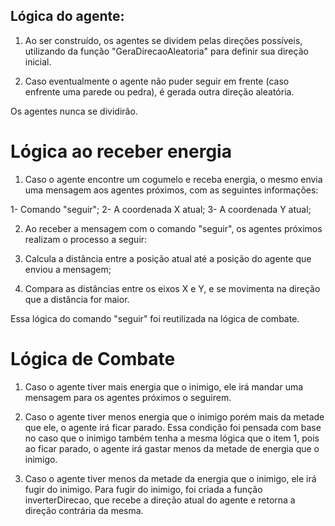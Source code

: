 ## Lógica do agente:

1. Ao ser construído, os agentes se dividem pelas direções possíveis, utilizando da função "GeraDirecaoAleatoria" para definir sua direção inicial.

2. Caso eventualmente o agente não puder seguir em frente (caso enfrente uma parede ou pedra), é gerada outra direção aleatória.

Os agentes nunca se dividirão.

# Lógica ao receber energia

1. Caso o agente encontre um cogumelo e receba energia, o mesmo envia uma mensagem aos agentes próximos, com as seguintes informações:

1- Comando "seguir";
2- A coordenada X atual;
3- A coordenada Y atual;

2. Ao receber a mensagem com o comando "seguir", os agentes próximos realizam o processo a seguir:

1. Calcula a distância entre a posição atual até a posição do agente que enviou a mensagem;

2. Compara as distâncias entre os eixos X e Y, e se movimenta na direção que a distância for maior.

Essa lógica do comando "seguir" foi reutilizada na lógica de combate.

# Lógica de Combate

1. Caso o agente tiver mais energia que o inimigo, ele irá mandar uma mensagem para os agentes próximos o seguirem.

2. Caso o agente tiver menos energia que o inimigo porém mais da metade que ele, o agente irá ficar parado. Essa condição foi pensada com base no caso que o inimigo também tenha a mesma lógica que o item 1, pois ao ficar parado, o agente irá gastar menos da metade de energia que o inimigo.

3. Caso o agente tiver menos da metade da energia que o inimigo, ele irá fugir do inimigo. Para fugir do inimigo, foi criada a função inverterDirecao, que recebe a direção atual do agente e retorna a direção contrária da mesma.

